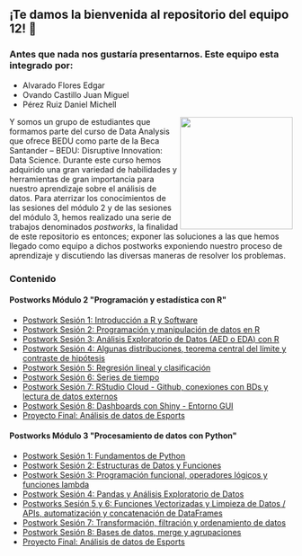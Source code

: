 
## ¡Te damos la bienvenida al repositorio del equipo 12! :wave:
### Antes que nada nos gustaría presentarnos. Este equipo esta integrado por:
- Alvarado Flores Edgar
- Ovando Castillo Juan Miguel
- Pérez Ruiz Daniel Michell

<img src="Imágenes/Imágen 1.png" align="right" height="200" width="200">

Y somos un grupo de estudiantes que formamos parte del curso de Data Analysis que ofrece BEDU como parte de la Beca Santander – BEDU: Disruptive Innovation: Data Science. Durante este curso hemos adquirido una gran variedad de habilidades y herramientas de gran importancia para nuestro aprendizaje sobre el análisis de datos. Para aterrizar los conocimientos de las sesiones del módulo 2 y de las sesiones del módulo 3, hemos realizado una serie de trabajos denominados *postworks*, la finalidad de este repositorio es entonces; exponer las soluciones a las que hemos llegado como equipo a dichos postworks exponiendo nuestro proceso de aprendizaje y discutiendo las diversas maneras de resolver los problemas.

### Contenido

#### Postworks Módulo 2 "Programación y estadística con R"

 - [Postwork Sesión 1: Introducción a R y Software ](Postwork1/) 
 - [Postwork Sesión 2: Programación y manipulación de datos en R ](Postwork2/) 
 - [Postwork Sesión 3: Análisis Exploratorio de Datos (AED o EDA) con R](Postwork3/)
 - [Postwork Sesión 4: Algunas distribuciones, teorema central del límite y contraste de hipótesis](Postwork4/) 
 - [Postwork Sesión 5: Regresión lineal y clasificación](Postwork5/) 
 - [Postwork Sesión 6: Series de tiempo](Postwork6/)
 - [Postwork Sesión 7: RStudio Cloud - Github, conexiones con BDs y lectura de datos externos](Postwork7/) 
 - [Postwork Sesión 8: Dashboards con Shiny - Entorno GUI](Postwork8/)
 - [Proyecto Final: Análisis de datos de Esports](Proyecto/)

#### Postworks Módulo 3 "Procesamiento de datos con Python"

 - [Postwork Sesión 1: Fundamentos de Python ](M3_Postwork1/Postwork_01_python.ipynb) 
 - [Postwork Sesión 2: Estructuras de Datos y Funciones](M3_Postwork2/Postwork_02_python.ipynb) 
 - [Postwork Sesión 3: Programación funcional, operadores lógicos y funciones lambda](M3_Postwork3/Postwork_03_python.ipynb)
 - [Postwork Sesión 4: Pandas y Análisis Exploratorio de Datos](M3_Postwork4/Postwork_04_python.ipynb) 
 - [Postworks Sesión 5 y 6: Funciones Vectorizadas y Limpieza de Datos / APIs, automatización y concatenación de DataFrames](M3_Postworks5,6/Postwork_05_06_python.ipynb) 
 - [Postwork Sesión 7: Transformación, filtración y ordenamiento de datos](M3_Postwork7/Postwork_07_python.ipynb) 
 - [Postwork Sesión 8: Bases de datos, merge y agrupaciones](M3_Postwork8/Postwork_08_python.ipynb)
 - [Proyecto Final: Análisis de datos de Esports](Proyecto/)
